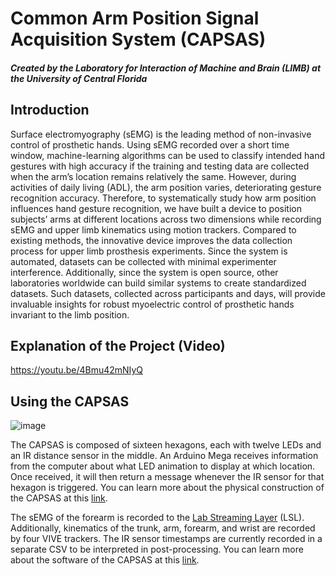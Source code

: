 # Common Arm Position Signal Acquisition System (CAPSAS)
#### *Created by the Laboratory for Interaction of Machine and Brain (LIMB) at the University of Central Florida*

## Introduction
Surface electromyography (sEMG) is the leading method of non-invasive control of prosthetic hands. Using sEMG recorded over a short time window, machine-learning algorithms can be used to classify intended hand gestures with high accuracy if the training and testing data are collected when the arm’s location remains relatively the same. However, during activities of daily living (ADL), the arm position varies, deteriorating gesture recognition accuracy. Therefore, to systematically study how arm position influences hand gesture recognition, we have built a device to position subjects’ arms at different locations across two dimensions while recording sEMG and upper limb kinematics using motion trackers. Compared to existing methods, the innovative device improves the data collection process for upper limb prosthesis experiments. Since the system is automated, datasets can be collected with minimal experimenter interference. Additionally, since the system is open source, other laboratories worldwide can build similar systems to create standardized datasets. Such datasets, collected across participants and days, will provide invaluable insights for robust myoelectric control of prosthetic hands invariant to the limb position.

## Explanation of the Project (Video)
https://youtu.be/4Bmu42mNIyQ

## Using the CAPSAS

![image](https://github.com/LIMB-UCF/CAPSAS_Documentation/assets/69369213/e816d62a-b948-4343-bbef-259fd5ef5be6)


The CAPSAS is composed of sixteen hexagons, each with twelve LEDs and an IR distance sensor in the middle. An Arduino Mega receives information from the computer about what LED animation to display at which location. Once received, it will then return a message whenever the IR sensor for that hexagon is triggered. You can learn more about the physical construction of the CAPSAS at this [link](https://github.com/LIMB-UCF/CAPSAS_Documentation/tree/main/CAPSAS%20Physical%20Parts). 

The sEMG of the forearm is recorded to the [Lab Streaming Layer](https://github.com/sccn/labstreaminglayer) (LSL). Additionally, kinematics of the trunk, arm, forearm, and wrist are recorded by four VIVE trackers. The IR sensor timestamps are currently recorded in a separate CSV to be interpreted in post-processing. You can learn more about the software of the CAPSAS at this [link](https://github.com/LIMB-UCF/CAPSAS_Documentation/tree/main/CAPSAS%20Code). 
